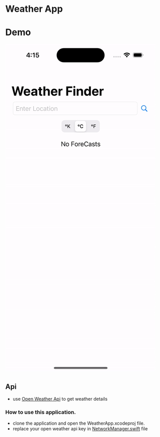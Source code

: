 # Weather App

# Demo
![Weather App](../Demos/WeatherApp.gif)

## Api
* use [Open Weather Api](https://openweathermap.org/forecast5) to get weather details

### How to use this application.
* clone the application and open the WeatherApp.xcodeproj file.
* replace your open weather api key in [NetworkManager.swift](https://github.com/vinaykumar0339/SwiftUIApps/blob/main/WeatherApp/WeatherApp/Network/NetworkManager.swift#L14) file
